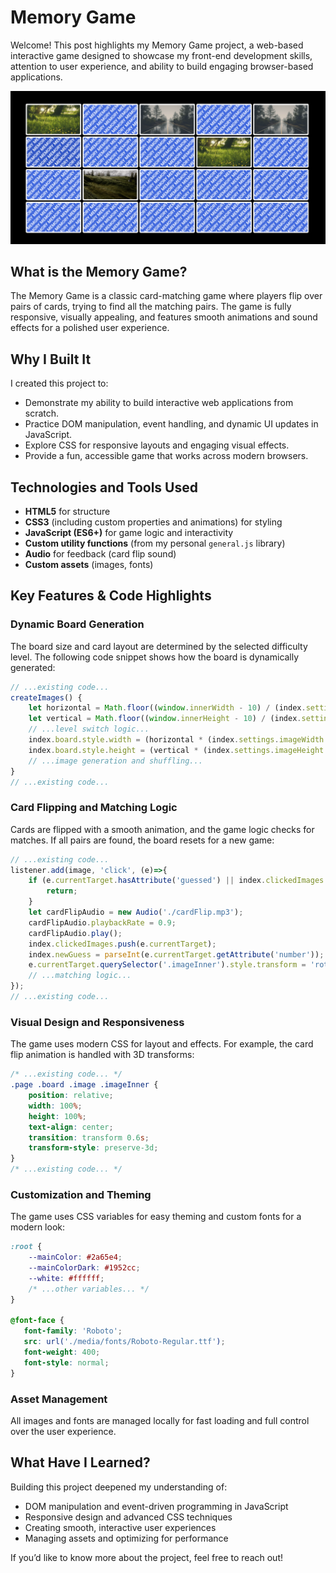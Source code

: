 # Memory Game

Welcome! This post highlights my Memory Game project, a web-based interactive game designed to showcase my front-end development skills, attention to user experience, and ability to build engaging browser-based applications.

![Screenshot of memory game in progress](./READMEImages/1.jpg "Screenshot of memory game in progress")

## What is the Memory Game?

The Memory Game is a classic card-matching game where players flip over pairs of cards, trying to find all the matching pairs. The game is fully responsive, visually appealing, and features smooth animations and sound effects for a polished user experience.

## Why I Built It

I created this project to:
- Demonstrate my ability to build interactive web applications from scratch.
- Practice DOM manipulation, event handling, and dynamic UI updates in JavaScript.
- Explore CSS for responsive layouts and engaging visual effects.
- Provide a fun, accessible game that works across modern browsers.

## Technologies and Tools Used

- **HTML5** for structure
- **CSS3** (including custom properties and animations) for styling
- **JavaScript (ES6+)** for game logic and interactivity
- **Custom utility functions** (from my personal `general.js` library)
- **Audio** for feedback (card flip sound)
- **Custom assets** (images, fonts)

## Key Features & Code Highlights

### Dynamic Board Generation
The board size and card layout are determined by the selected difficulty level. The following code snippet shows how the board is dynamically generated:

```js
// ...existing code...
createImages() {
    let horizontal = Math.floor((window.innerWidth - 10) / (index.settings.imageWidth + 10));
    let vertical = Math.floor((window.innerHeight - 10) / (index.settings.imageHeight + 10));
    // ...level switch logic...
    index.board.style.width = (horizontal * (index.settings.imageWidth + 10)) + 'px';
    index.board.style.height = (vertical * (index.settings.imageHeight + 10)) + 'px';
    // ...image generation and shuffling...
}
// ...existing code...
```

### Card Flipping and Matching Logic
Cards are flipped with a smooth animation, and the game logic checks for matches. If all pairs are found, the board resets for a new game:

```js
// ...existing code...
listener.add(image, 'click', (e)=>{
    if (e.currentTarget.hasAttribute('guessed') || index.clickedImages.includes(e.currentTarget) || (index.clickedImages.length == 2)) {
        return;
    }
    let cardFlipAudio = new Audio('./cardFlip.mp3');
    cardFlipAudio.playbackRate = 0.9;
    cardFlipAudio.play();
    index.clickedImages.push(e.currentTarget);
    index.newGuess = parseInt(e.currentTarget.getAttribute('number'));
    e.currentTarget.querySelector('.imageInner').style.transform = 'rotateY(-180deg)';
    // ...matching logic...
});
// ...existing code...
```

### Visual Design and Responsiveness
The game uses modern CSS for layout and effects. For example, the card flip animation is handled with 3D transforms:

```css
/* ...existing code... */
.page .board .image .imageInner {
    position: relative;
    width: 100%;
    height: 100%;
    text-align: center;
    transition: transform 0.6s;
    transform-style: preserve-3d;
}
/* ...existing code... */
```

### Customization and Theming
The game uses CSS variables for easy theming and custom fonts for a modern look:

```css
:root {
    --mainColor: #2a65e4;
    --mainColorDark: #1952cc;
    --white: #ffffff;
    /* ...other variables... */
}

@font-face {
   font-family: 'Roboto';
   src: url('./media/fonts/Roboto-Regular.ttf');
   font-weight: 400;
   font-style: normal;
}
```

### Asset Management
All images and fonts are managed locally for fast loading and full control over the user experience.

## What Have I Learned?

Building this project deepened my understanding of:
- DOM manipulation and event-driven programming in JavaScript
- Responsive design and advanced CSS techniques
- Creating smooth, interactive user experiences
- Managing assets and optimizing for performance

If you’d like to know more about the project, feel free to reach out!
